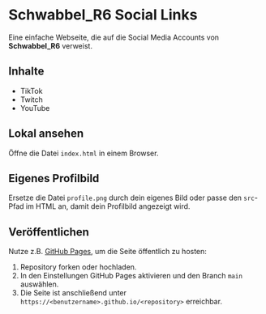 # Schwabbel_R6 Social Links

Eine einfache Webseite, die auf die Social Media Accounts von **Schwabbel_R6** verweist.

## Inhalte
- TikTok
- Twitch
- YouTube

## Lokal ansehen
Öffne die Datei `index.html` in einem Browser.

## Eigenes Profilbild
Ersetze die Datei `profile.png` durch dein eigenes Bild oder passe den `src`-Pfad im HTML an, damit dein Profilbild angezeigt wird.

## Veröffentlichen
Nutze z.B. [GitHub Pages](https://pages.github.com/), um die Seite öffentlich zu hosten:
1. Repository forken oder hochladen.
2. In den Einstellungen GitHub Pages aktivieren und den Branch `main` auswählen.
3. Die Seite ist anschließend unter `https://<benutzername>.github.io/<repository>` erreichbar.

